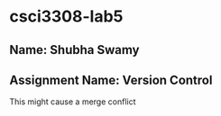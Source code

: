 # csci3308-lab5

## Name: Shubha Swamy
## Assignment Name: Version Control

This might cause a merge conflict
